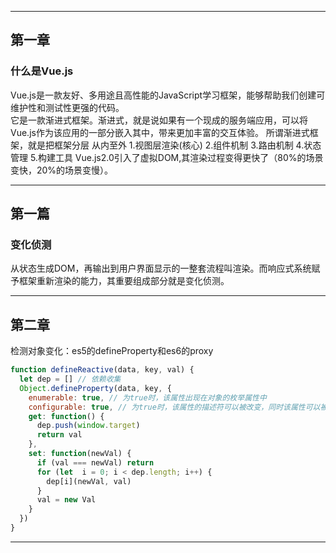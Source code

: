 
---
## 第一章
### 什么是Vue.js
Vue.js是一款友好、多用途且高性能的JavaScript学习框架，能够帮助我们创建可维护性和测试性更强的代码。  
它是一款渐进式框架。渐进式，就是说如果有一个现成的服务端应用，可以将Vue.js作为该应用的一部分嵌入其中，带来更加丰富的交互体验。
所谓渐进式框架，就是把框架分层
从内至外
1.视图层渲染(核心)
2.组件机制
3.路由机制
4.状态管理
5.构建工具
Vue.js2.0引入了虚拟DOM,其渲染过程变得更快了（80%的场景变快，20%的场景变慢）。

---
## 第一篇
### 变化侦测
从状态生成DOM，再输出到用户界面显示的一整套流程叫渲染。而响应式系统赋予框架重新渲染的能力，其重要组成部分就是变化侦测。

---
## 第二章
检测对象变化：es5的defineProperty和es6的proxy
```js
function defineReactive(data, key, val) {
  let dep = [] // 依赖收集
  Object.defineProperty(data, key, {
    enumerable: true, // 为true时，该属性出现在对象的枚举属性中
    configurable: true, // 为true时，该属性的描述符可以被改变，同时该属性可以被删除
    get: function() {
      dep.push(window.target)
      return val
    },
    set: function(newVal) {
      if (val === newVal) return
      for (let  i = 0; i < dep.length; i++) {
        dep[i](newVal, val)
      }
      val = new Val
    }
  })
}

```
---